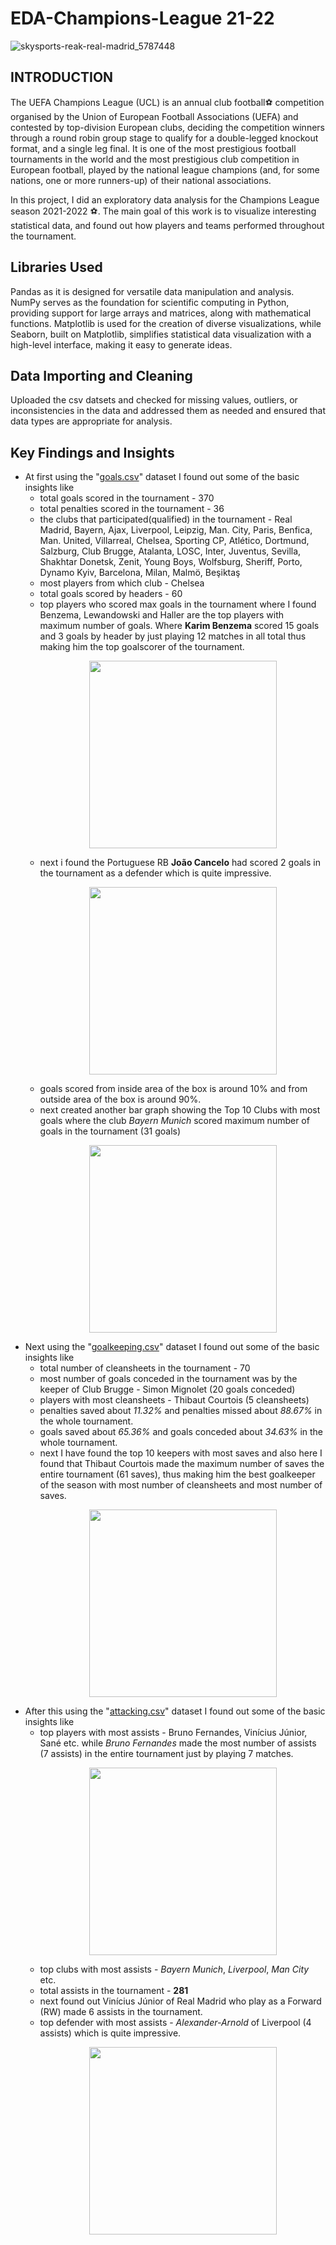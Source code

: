 # EDA-Champions-League 21-22
![skysports-reak-real-madrid_5787448](https://github.com/BRUTALXBONG/EDA-Champions-League-21-22/assets/125906962/ce393b67-5628-4b62-8064-b6b4cdc556c1)
## INTRODUCTION
The UEFA Champions League (UCL) is an annual club football⚽️ competition organised by the Union of European Football Associations (UEFA) and contested by top-division European clubs, deciding the competition winners through a round robin group stage to qualify for a double-legged knockout format, and a single leg final. It is one of the most prestigious football tournaments in the world and the most prestigious club competition in European football, played by the national league champions (and, for some nations, one or more runners-up) of their national associations.

In this project, I did an exploratory data analysis for the Champions League season 2021-2022 ⚽️. The main goal of this work is to visualize interesting statistical data, and found out how players and teams performed throughout the tournament.

## Libraries Used
Pandas as it is designed for versatile data manipulation and analysis.
NumPy serves as the foundation for scientific computing in Python, providing support for large arrays and matrices, along with mathematical functions. 
Matplotlib is used for the creation of diverse visualizations, while Seaborn, built on Matplotlib, simplifies statistical data visualization with a high-level interface, making it easy to generate ideas.
## Data Importing and Cleaning
Uploaded the csv datsets and checked for missing values, outliers, or inconsistencies in the data and addressed them as needed and ensured that data types are appropriate for analysis.
## Key Findings and Insights
* At first using the "[goals.csv](https://github.com/BRUTALXBONG/EDA-Champions-League-21-22/blob/main/goals.csv)" dataset I found out some of the  basic insights like
    - total goals scored in the tournament - 370
    - total penalties scored in the tournament - 36
    - the clubs that participated(qualified) in the tournament - Real Madrid, Bayern, Ajax, Liverpool, Leipzig,
       Man. City, Paris, Benfica, Man. United, Villarreal,
       Chelsea, Sporting CP, Atlético, Dortmund, Salzburg,
       Club Brugge, Atalanta, LOSC, Inter, Juventus, Sevilla,
       Shakhtar Donetsk, Zenit, Young Boys, Wolfsburg, Sheriff,
       Porto, Dynamo Kyiv, Barcelona, Milan, Malmö, Beşiktaş
    -  most players from which club - Chelsea
    -  total goals scored  by headers - 60
    -  top players who scored max goals in the tournament where I found Benzema, Lewandowski and Haller are the top players with maximum number of goals. Where __Karim Benzema__ scored          15 goals and 3 goals by header by just playing 12 matches in all total thus making him the top goalscorer of the tournament. <p align="center">
  <img src="https://github.com/BRUTALXBONG/EDA-Champions-League-21-22/assets/125906962/bfd8808a-1e2d-4013-bd5b-b432a040e86f"
 width="300">
    - next i found the Portuguese RB __João Cancelo__ had scored 2 goals in the tournament as a defender which is quite impressive. <p align="center">
  <img src="https://github.com/BRUTALXBONG/EDA-Champions-League-21-22/assets/125906962/1e78c80d-87d9-488f-ac5e-f91036d3c45b.FPGg_ifXIAs4xRp.jpg"
 width="300">
    - goals scored from inside area of the box is around 10% and from outside area of the box is around 90%.
    - next created another bar graph showing the Top 10 Clubs with most goals where the club _Bayern Munich_ scored maximum number of goals in the tournament (31 goals) <p align="center">
  <img src="https://github.com/BRUTALXBONG/EDA-Champions-League-21-22/assets/125906962/ca535434-b53e-457e-8ce5-2481526200d1"
 width="300">
* Next using the "[goalkeeping.csv](https://github.com/BRUTALXBONG/EDA-Champions-League-21-22/blob/main/goalkeeping.csv)" dataset I found out some of the basic insights like
    - total number of cleansheets in the tournament - 70
    - most number of goals conceded in the tournament was by the keeper of Club Brugge - Simon Mignolet (20 goals conceded)
    - players with most cleansheets - Thibaut Courtois (5 cleansheets)
    - penalties saved about _11.32%_ and penalties missed about _88.67%_ in the whole tournament.
    - goals saved about _65.36%_ and goals conceded about _34.63%_ in the whole tournament.
    - next I have found the top 10 keepers with most saves and also here I found that Thibaut Courtois made the maximum number of saves the entire tournament (61 saves), thus making him the best goalkeeper of the season with most number of cleansheets and most number of saves.  <p align="center">
  <img src="https://github.com/BRUTALXBONG/EDA-Champions-League-21-22/assets/125906962/d0b044cb-2fc8-406b-98a9-54b64bb6be08"
 width="300">
 * After this using the "[attacking.csv](https://github.com/BRUTALXBONG/EDA-Champions-League-21-22/blob/main/attacking.csv)" dataset I found out some of the basic insights like
    - top players with most assists - Bruno Fernandes, Vinícius Júnior, Sané etc. while _Bruno Fernandes_ made the most number of assists (7 assists) in the entire tournament just by playing 7 matches. <p align="center">
  <img src="https://github.com/BRUTALXBONG/EDA-Champions-League-21-22/assets/125906962/2a5c9af2-9642-41fe-b369-a91c39ef5130"
 width="300">
    - top clubs with most assists - _Bayern Munich_, _Liverpool_, _Man City_ etc.
    - total assists in the tournament - __281__
    - next found out Vinícius Júnior of Real Madrid	who play as a Forward (RW) made	6 assists in the tournament.
    - top defender with most assists - _Alexander-Arnold_ of Liverpool	(4 assists) which is quite impressive. <p align="center">
  <img src="https://github.com/BRUTALXBONG/EDA-Champions-League-21-22/assets/125906962/1c13928c-0e18-4ac6-8f0a-c06920344abc"
 width="300">




  
 

